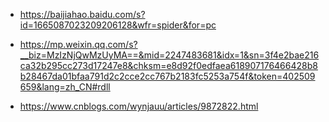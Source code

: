 







- https://baijiahao.baidu.com/s?id=1665087023209206128&wfr=spider&for=pc

- https://mp.weixin.qq.com/s?__biz=MzIzNjQwMzUyMA==&mid=2247483681&idx=1&sn=3f4e2bae216ca32b295cc273d17247e8&chksm=e8d92f0edfaea618907176466428b8b28467da01bfaa791d2c2cce2cc767b2183fc5253a754f&token=402509659&lang=zh_CN#rdll
- https://www.cnblogs.com/wynjauu/articles/9872822.html